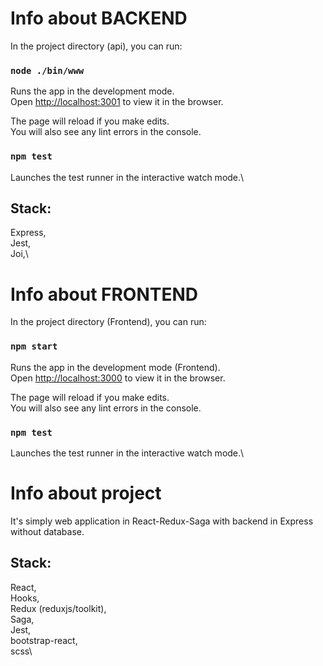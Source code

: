 

# Info about BACKEND

In the project directory (api), you can run:

### `node ./bin/www`

Runs the app in the development mode.\
Open [http://localhost:3001](http://localhost:3001) to view it in the browser.

The page will reload if you make edits.\
You will also see any lint errors in the console.

### `npm test`

Launches the test runner in the interactive watch mode.\

## Stack: 
Express,\
Jest,\
Joi,\

# Info about FRONTEND

In the project directory (Frontend), you can run:

### `npm start`

Runs the app in the development mode (Frontend).\
Open [http://localhost:3000](http://localhost:3000) to view it in the browser.

The page will reload if you make edits.\
You will also see any lint errors in the console.

### `npm test`

Launches the test runner in the interactive watch mode.\


# Info about project

It's simply web application in React-Redux-Saga with backend in Express without database.

## Stack: 
React,\
Hooks,\
Redux (reduxjs/toolkit),\
Saga,\
Jest,\
bootstrap-react,\
scss\



